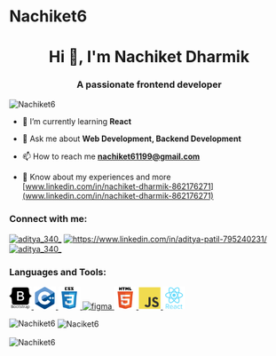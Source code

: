 # Nachiket6
<h1 align="center">Hi 👋, I'm Nachiket Dharmik</h1>
<h3 align="center">A passionate frontend developer</h3>

<p align="left"> <img src="https://komarev.com/ghpvc/?username=adityap340&label=Profile%20views&color=0e75b6&style=flat" alt="Nachiket6" /> </p>

- 🌱 I’m currently learning **React**

- 💬 Ask me about **Web Development, Backend Development**

- 📫 How to reach me **nachiket61199@gmail.com**

- 📄 Know about my experiences and more [www.linkedin.com/in/nachiket-dharmik-862176271](www.linkedin.com/in/nachiket-dharmik-862176271)

<h3 align="left">Connect with me:</h3>
<p align="left">
<a href="https://twitter.com/aditya_340_" target="blank"><img align="center" src="https://raw.githubusercontent.com/rahuldkjain/github-profile-readme-generator/master/src/images/icons/Social/twitter.svg" alt="aditya_340_" height="30" width="40" /></a>
<a href="https://www.linkedin.com/in/aditya-patil-795240231/" target="blank"><img align="center" src="https://raw.githubusercontent.com/rahuldkjain/github-profile-readme-generator/master/src/images/icons/Social/linked-in-alt.svg" alt="https://www.linkedin.com/in/aditya-patil-795240231/" height="30" width="40" /></a>
<a href="https://instagram.com/aditya_340_" target="blank"><img align="center" src="https://raw.githubusercontent.com/rahuldkjain/github-profile-readme-generator/master/src/images/icons/Social/instagram.svg" alt="aditya_340_" height="30" width="40" /></a>
</p>

<h3 align="left">Languages and Tools:</h3>
<p align="left"> <a href="https://getbootstrap.com" target="_blank" rel="noreferrer"> <img src="https://raw.githubusercontent.com/devicons/devicon/master/icons/bootstrap/bootstrap-plain-wordmark.svg" alt="bootstrap" width="40" height="40"/> </a> <a href="https://www.w3schools.com/cpp/" target="_blank" rel="noreferrer"> <img src="https://raw.githubusercontent.com/devicons/devicon/master/icons/cplusplus/cplusplus-original.svg" alt="cplusplus" width="40" height="40"/> </a> <a href="https://www.w3schools.com/css/" target="_blank" rel="noreferrer"> <img src="https://raw.githubusercontent.com/devicons/devicon/master/icons/css3/css3-original-wordmark.svg" alt="css3" width="40" height="40"/> </a> <a href="https://www.figma.com/" target="_blank" rel="noreferrer"> <img src="https://www.vectorlogo.zone/logos/figma/figma-icon.svg" alt="figma" width="40" height="40"/> </a> <a href="https://www.w3.org/html/" target="_blank" rel="noreferrer"> <img src="https://raw.githubusercontent.com/devicons/devicon/master/icons/html5/html5-original-wordmark.svg" alt="html5" width="40" height="40"/> </a> <a href="https://developer.mozilla.org/en-US/docs/Web/JavaScript" target="_blank" rel="noreferrer"> <img src="https://raw.githubusercontent.com/devicons/devicon/master/icons/javascript/javascript-original.svg" alt="javascript" width="40" height="40"/> </a> <a href="https://reactjs.org/" target="_blank" rel="noreferrer"> <img src="https://raw.githubusercontent.com/devicons/devicon/master/icons/react/react-original-wordmark.svg" alt="react" width="40" height="40"/> </a> </p>

<p><img align="left" src="https://github-readme-stats.vercel.app/api/top-langs?username=Nachiket6&show_icons=true&locale=en&layout=compact" alt="Nachiket6" /></p>

<p>&nbsp;<img align="center" src="https://github-readme-stats.vercel.app/api?username=Nachiket6&show_icons=true&locale=en" alt="Naciket6" /></p>

<p><img align="center" src="https://github-readme-streak-stats.herokuapp.com/?user=Nachiket6&" alt="Nachiket6" /></p>

